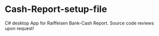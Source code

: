 # Cash-Report-setup-file
C# desktop App for Raiffeisen Bank-Cash Report.
Source code reviews upon request!
